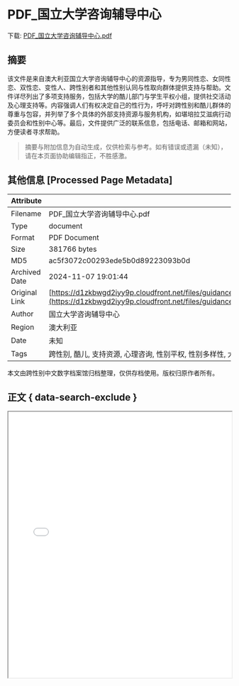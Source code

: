 # PDF_国立大学咨询辅导中心

<!-- tcd_download_link -->
下载: <a href="../PDF_国立大学咨询辅导中心.pdf" download>PDF_国立大学咨询辅导中心.pdf</a>
<!-- tcd_download_link_end -->

## 摘要

<!-- tcd_abstract -->
该文件是来自澳大利亚国立大学咨询辅导中心的资源指导，专为男同性恋、女同性恋、双性恋、变性人、跨性别者和其他性别认同与性取向群体提供支持与帮助。文件详尽列出了多项支持服务，包括大学的酷儿部门与学生平权小组，提供社交活动及心理支持等。内容强调人们有权决定自己的性行为，呼吁对跨性别和酷儿群体的尊重与包容，并列举了多个具体的外部支持资源与服务机构，如堪培拉艾滋病行动委员会和性别中心等。最后，文件提供广泛的联系信息，包括电话、邮箱和网站，方便读者寻求帮助。

<!-- tcd_abstract_end -->

> 摘要与附加信息为自动生成，仅供检索与参考。如有错误或遗漏（未知），请在本页面协助编辑指正，不胜感激。

## 其他信息 [Processed Page Metadata]

| Attribute       | Value                                  |
|-----------------|----------------------------------------|
| Filename        | PDF_国立大学咨询辅导中心.pdf                             |
| Type            | document                                 |
| Format          | PDF Document                               |
| Size            | 381766 bytes                           |
| MD5             | ac5f3072c00293ede5b0d89223093b0d                                  |
| Archived Date   | 2024-11-07 19:01:44                             |
| Original Link   | [https://d1zkbwgd2iyy9p.cloudfront.net/files/guidance/documents/Counselling%2520Gay%252C%2520Lesbian%2520and%2520Transgender%2520Resources%2520Chinese.pdf](https://d1zkbwgd2iyy9p.cloudfront.net/files/guidance/documents/Counselling%2520Gay%252C%2520Lesbian%2520and%2520Transgender%2520Resources%2520Chinese.pdf)                         |
| Author          | 国立大学咨询辅导中心                               |
| Region          | 澳大利亚                               |
| Date            | 未知                                 |
| Tags            | 跨性别, 酷儿, 支持资源, 心理咨询, 性别平权, 性别多样性, 大学辅导                                 |

本文由跨性别中文数字档案馆归档整理，仅供存档使用。版权归原作者所有。


## 正文 { data-search-exclude }

<!-- tcd_main_text -->
<iframe src="../PDF_国立大学咨询辅导中心.pdf" width="100%" height="600px">
    <p>无法显示PDF，请下载查看。</p>
</iframe>
<!-- tcd_main_text_end -->

